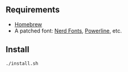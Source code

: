 ## Requirements

- [Homebrew](https://brew.sh)
- A patched font: [Nerd Fonts](https://github.com/ryanoasis/nerd-fonts), [Powerline](https://github.com/powerline/fonts), etc.

## Install

```
./install.sh
```
